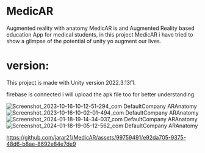 # MedicAR
Augmented reality with anatomy
MedicAR is and Augmented Reality based education App for medical students, in this project MedicAR i have tried to show a glimpse of the potential of unity yo augment our lives.

# version:
This project is made with Unity version 2022.3.13f1.

firebase is connected i will upload the apk file too for better understanding.

![Screenshot_2023-10-16-10-12-51-294_com DefaultCompany ARAnatomy](https://github.com/jarar21/MedicAR/assets/99759491/86bb7265-66f2-45a8-b7e0-e5c1609896f9)
![Screenshot_2023-10-16-10-02-01-494_com DefaultCompany ARAnatomy](https://github.com/jarar21/MedicAR/assets/99759491/05eaa800-3f2e-4466-a7a6-3c8d0886e3f3)
![Screenshot_2024-01-18-19-14-34-037_com DefaultCompany ARAnatomy](https://github.com/jarar21/MedicAR/assets/99759491/ef9bdd34-63e9-48fd-8268-0ac2da57a6b8)
![Screenshot_2024-01-18-19-05-12-562_com DefaultCompany ARAnatomy](https://github.com/jarar21/MedicAR/assets/99759491/5bdc4555-817c-4df9-99a3-6961e0babc1d)


https://github.com/jarar21/MedicAR/assets/99759491/e92da705-9375-48d6-b8ae-8692e84e7de9

